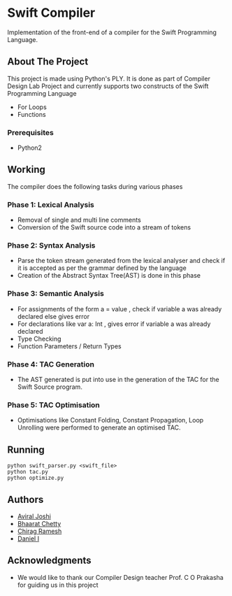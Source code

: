 # Swift Compiler

Implementation of the front-end of a compiler for the Swift Programming Language. 

## About The Project

This project is made using Python's PLY. It is done as part of Compiler Design Lab Project and currently supports two constructs 
of the Swift Programming Language 
* For Loops
* Functions


### Prerequisites

* Python2 

## Working
The compiler does the following tasks during various phases
### Phase 1: Lexical Analysis 
* Removal of single and multi line comments
* Conversion of the Swift source code into a stream of tokens
### Phase 2: Syntax Analysis 
* Parse the token stream generated from the lexical analyser and check if it is accepted as per the grammar defined by the language
* Creation of the Abstract Syntax Tree(AST) is done in this phase
### Phase 3: Semantic Analysis 
* For assignments of the form a = value , check if variable a was already declared else gives error
* For declarations like var a: Int , gives error if variable a was already declared
* Type Checking
* Function Parameters / Return Types
### Phase 4: TAC Generation 
* The AST generated is put into use in the generation of the TAC for the Swift Source program.
### Phase 5: TAC Optimisation
* Optimisations like Constant Folding, Constant Propagation, Loop Unrolling were performed to generate an optimised TAC.

## Running

    python swift_parser.py <swift_file>
    python tac.py
    python optimize.py

## Authors

* [Aviral Joshi](https://github.com/dataviral) 
* [Bhaarat Chetty](https://github.com/bhaaratchetty) 
* [Chirag Ramesh](https://github.com/chiggy97)
* [Daniel I](https://github.com/danny311296) 

## Acknowledgments

* We would like to thank our Compiler Design teacher Prof. C O Prakasha for guiding us in this project

